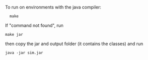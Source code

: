 To run on environments with the java compiler: 
```
  make
```

If "command not found", run 
  ```
  make jar
  ```

then copy the jar and output folder (it contains the classes) and run 
  ```
  java -jar sim.jar
  ```
